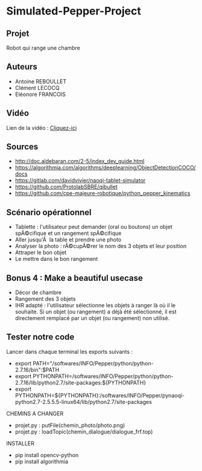 # Simulated-Pepper-Project

## Projet
Robot qui range une chambre

## Auteurs
* Antoine REBOULLET
* Clément LECOCQ
* Eléonore FRANCOIS

## Vidéo
Lien de la vidéo : [Cliquez-ici](https://www.youtube.com/watch?v=dzhw34h5zZk)

## Sources
* http://doc.aldebaran.com/2-5/index_dev_guide.html
* https://algorithmia.com/algorithms/deeplearning/ObjectDetectionCOCO/docs
* https://gitlab.com/davidvivier/naoqi-tablet-simulator
* https://github.com/ProtolabSBRE/qibullet
* https://github.com/cpe-majeure-robotique/python_pepper_kinematics

## Scénario opérationnel
* Tablette : l'utilisateur peut demander (oral ou boutons) un objet spÃ©cifique et un rangement spÃ©cifique
* Aller jusqu'Ã  la table et prendre une photo
* Analyser la photo : rÃ©cupÃ©rer le nom des 3 objets et leur position
* Attraper le bon objet
* Le mettre dans le bon rangement

## Bonus 4 : Make a beautiful usecase
* Décor de chambre
* Rangement des 3 objets 
* IHR adapté : l'utilisateur sélectionne les objets à ranger là où il le souhaite. Si un objet (ou rangement) a déjà été sélectionné, il est directement remplacé par un objet (ou rangement) non utilisé.

## Tester notre code
Lancer dans chaque terminal les exports suivants :
* export PATH="/softwares/INFO/Pepper/python/python-2.7.16/bin":$PATH
* export PYTHONPATH=/softwares/INFO/Pepper/python/python-2.7.16/lib/python2.7/site-packages:${PYTHONPATH}
* export PYTHONPATH=${PYTHONPATH}:/softwares/INFO/Pepper/pynaoqi-python2.7-2.5.5.5-linux64/lib/python2.7/site-packages

CHEMINS A CHANGER
* projet.py : putFile(chemin_photo/photo.png)
* projet.py : loadTopic(chemin_dialogue/dialogue_frf.top)

INSTALLER
* pip install opencv-python
* pip install algorithmia


